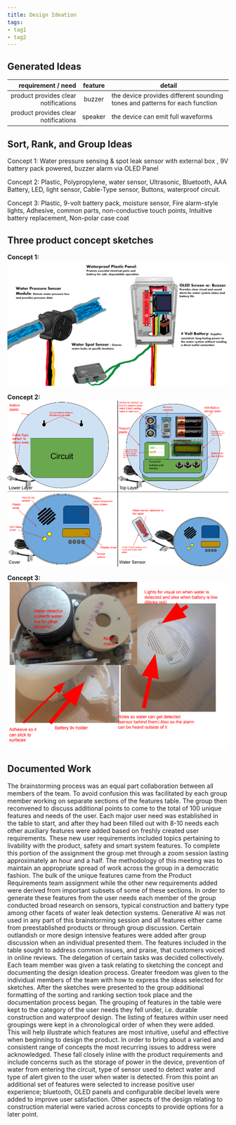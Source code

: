 ```yaml
---
title: Design Ideation
tags:
- tag1
- tag2
---
```


## Generated Ideas


|                   requirement / need |             feature              | detail                                                                      |
| -----------------------------------: | :------------------------------: | --------------------------------------------------------------------------- |
| product provides clear notifications |              buzzer              | the device provides different sounding tones and patterns for each function |
| product provides clear notifications |             speaker              | the device can emit full waveforms                                          |

## Sort, Rank, and Group Ideas

Concept 1: Water pressure sensing  & spot leak sensor with external box , 9V battery pack powered, buzzer alarm via OLED Panel 

Concept 2: Plastic, Polypropylene, water sensor, Ultrasonic, Bluetooth, AAA Battery, LED, light sensor, Cable-Type sensor, Buttons, waterproof circuit.

Concept 3: Plastic, 9-volt battery pack, moisture sensor, Fire alarm-style lights, Adhesive, common parts, non-conductive touch points, Intuitive battery replacement, Non-polar case coat

## Three product concept sketches

**Concept 1:**  
![Concept 1](images/C1.png)

**Concept 2:**  
![Concept 2](images/C2.png)

**Concept 3:**  
![Concept 3](images/C3.png)

## Documented Work

The brainstorming process was an equal part collaboration between all members of the team. To avoid confusion this was facilitated by each group member working on separate sections of the features table. The group then reconvened to discuss additional points to come to the total of 100 unique features and needs of the user. Each major user need was established in the table to start, and after they had been filled out with 8-10 needs each other auxiliary features were added based on freshly created user requirements. These new user requirements included topics pertaining to livability with the product, safety and smart system features. To complete this portion of the assignment the group met through a zoom session lasting approximately an hour and a half. The methodology of this meeting was to maintain an appropriate spread of work across the group in a democratic fashion.
The bulk of the unique features came from the Product Requirements team assignment while the other new requirements added were derived from important subsets of some of these sections. In order to generate these features from the user needs each member of the group conducted broad research on sensors, typical construction and battery type among other facets of water leak detection systems. Generative AI was not used in any part of this brainstorming session and all features either came from preestablished products or through group discussion. Certain outlandish or more design intensive features were added after group discussion when an individual presented them. The features included in the table sought to address common issues, and praise, that customers voiced in online reviews. 
The delegation of certain tasks was decided collectively. Each team member was given a task relating to sketching the concept and documenting the design ideation process. Greater freedom was given to the individual members of the team with how to express the ideas selected for sketches. After the sketches were presented to the group additional formatting of the sorting and ranking section took place and the documentation process began. 
The grouping of features in the table were kept to the category of the user needs they fell under, i.e. durable construction and waterproof design. The listing of features within user need groupings were kept in a chronological order of when they were added. This will help illustrate which features are most intuitive, useful and effective when beginning to design the product. In order to bring about a varied and consistent range of concepts the most recurring issues to address were acknowledged. These fall closely inline with the product requirements and include concerns such as the storage of power in the device, prevention of water from entering the circuit, type of sensor used to detect water and type of alert given to the user when water is detected. From this point an additional set of features were selected to increase positive user experience; bluetooth, OLED panels and configurable decibel levels were added to improve user satisfaction. Other aspects of the design relating to construction material were varied across concepts to provide options for a later point. 

